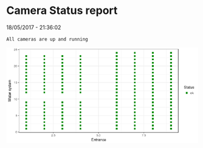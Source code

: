Camera Status report
================
18/05/2017 - 21:36:02

    All cameras are up and running

![](camreport_files/figure-markdown_github/unnamed-chunk-2-1.png)
